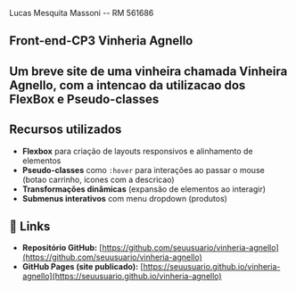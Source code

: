 Lucas Mesquita Massoni -- RM 561686

## Front-end-CP3 Vinheria Agnello

Um breve site de uma vinheira chamada Vinheira Agnello, com a intencao da utilizacao dos FlexBox e Pseudo-classes
---

##  Recursos utilizados

- **Flexbox** para criação de layouts responsivos e alinhamento de elementos
- **Pseudo-classes** como `:hover` para interações ao passar o mouse (botao carrinho, icones com a descricao)
- **Transformações dinâmicas** (expansão de elementos ao interagir)
- **Submenus interativos** com menu dropdown (produtos)

## 🔗 Links

- **Repositório GitHub:** [https://github.com/seuusuario/vinheria-agnello](https://github.com/seuusuario/vinheria-agnello)
- **GitHub Pages (site publicado):** [https://seuusuario.github.io/vinheria-agnello](https://seuusuario.github.io/vinheria-agnello)
